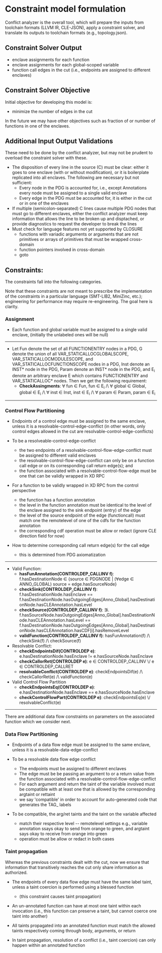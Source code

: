 # Constraint model formulation

Conflict analyzer is the overall tool, which will prepare the inputs from
toolchain formats (LLVM IR, CLE-JSON), apply a constraint solver, and translate
its outputs to toolchain formats (e.g., topology.json).

## Constraint Solver Output

* enclave assignments for each function
* enclave assignments for each global-scoped variable
* function call edges in the cut (i.e., endpoints are assigned to different enclaves)

## Constraint Solver Objective

Initial objective for developing this model is:
* minimize the number of edges in the cut

In the future we may have other objectives such as fraction of or number of functions in one of the enclaves.

## Additional Input Output Validations
These need to be done by the conflict analyzer, but may not be prudent to overload the constraint solver with these.

* The disposition of every line in the source (C) must be clear: either it goes
  to one enclave (with or without modification), or it is boilerplate
  replicated into all enclaves. The following are necessary but not sufficient:
  - Every node in the PDG is accounted for, i.e., except Annotations every node
    must be assigned to a single valid enclave
  - Every edge in the PDG must be accounted for, it is either in the cut or in
    one of the enclaves
* If multiple (semicolon-separated) C lines cause multiple PDG nodes that must
  go to different enclaves, either the conflict analyzer must keep
  information that allows the line to be broken up and disptached, or provide
  diagnostics to request the developer to break the lines
* Must check for language features not yet supported by CLOSURE
  - functions with variadic arguments or arguments that are not primitives or
    arrays of primitives that must be wrapped cross-domain
  - function pointers involved in cross-domain
  - goto 

## Constraints:

The constraints fall into the following categories. 

Note that these constraints are not meant to prescribe the implementation of the 
constraints in a particular language (SMT-LIB2, MiniZinc, etc.); engineering for 
performance may require re-engineering. The goal here is clarity.

### Assignment 

* Each function and global variable must be assigned to a single valid enclave, 
  (initially the unlabeled ones will be null)
***
* Let Fun denote the set of all FUNCTIONENTRY nodes in a PDG, G denote the union of all VAR_STATICALLOCGLOBALSCOPE, VAR_STATICALLOCMODULESCOPE, and VAR_STATICALLOCFUNCTIONSCOPE nodes in a PDG, Inst denote an INST* node in the PDG,  Param denote an INST* node in the PDG, and E<sub>i</sub> denote an arbitrary enclave E which contains FUNCTIONENTRY and VAR_STATICALLOC* nodes. Then we get the following requirement:
   * **CheckAssingments**: ∀ fun ∈ Fun, fun ∈ E<sub>i</sub> /\ ∀ global ∈ Global, global ∈ E<sub>i</sub> /\ ∀ inst ∈ Inst, inst ∈ E<sub>i</sub> /\ ∀ param ∈ Param, param ∈ E<sub>i</sub>
***

### Control Flow Partitioning

* Endpoints of a control edge must be assigned to the same enclave, unless
  it is a resolvable-control-edge-conflict (in other words, only control edges
  allowed in the cut are resolvable-control-edge-conflicts)

* To be a resolveable-control-edge-conflict
  - the two endpoints of a resolvable-control-flow-edge-conflict must be
    assigned to different valid enclaves
  - the resolvable-control-flow-edge-conflict can only be on a function call
    edge or on its corresponding call return edge(s); and
  - the function associated with a resolvable-control-flow-edge must be one
    that can be validly wrapped in XD RPC

* For a function to be validly wrapped in XD RPC from the control perspective
  - the function has a function annotation
  - the level in the function annotation must be identical to the level of the 
    enclave assigned to the sink endpoint (entry) of the edge
  - the level of the source endpoint of the edge (functioncall) must match one
    the remotelevel of one of the cdfs for the function annotation
  - the corresponding cdf operation must be allow or redact
    (ignore CLE direction field for now)

* How to determine corresponding call return edge(s) for the call edge
  * this is determined from PDG axiomatization

***
* Valid Function:
   * **hasFunAnnotation(CONTROLDEP_CALLINV f)**: f.hasDestinationNode ∈ {source ∈ PDGNODE | (∀edge ∈ ANNO_GLOBAL) source  = edge.hasSourceNode}
   * **checkSink(CONTROLDEP_CALLINV f)**: f.hasDestinationNode.hasEnclave == f.hasDestinationNode.hasOutgoingEdges[Anno_Global].hasDestinationNode.hasCLEAnnotation.hasLevel
   * **checkSource(CONTROLDEP_CALLINV f)**: ∃i. f.hasSourceNode.hasOutgoingEdges[Anno_Global].hasDestinationNode.hasCLEAnnotation.hasLevel == f.hasDestinationNode.hasOutgoingEdges[Anno_Global].hasDestinationNode.hasCLEAnnotation.hasCDF[i].hasRemoveLevel
   * **validFunction(CONTROLDEP_CALLINV f)**: hasFunAnnotation(f) /\ checkSink(f) /\ checkSource(f) 
* Resolvable Conflict:
   * **checkEndpointsDif(CONTROLDEP e)**: e.hasDestinationNode.hasEnclave != e.hasSourceNode.hasEnclave
   * **checkCallorRet(CONTROLDEP e)**: e ∈ CONTROLDEP_CALLINV \\/ e ∈ CONTROLDEP_CALLRET
   * **resolvableConflict(CONTROLDEP e)**: checkEndpointsDif(e) /\ checkCallorRet(e) /\ validFunction(e)
* Valid Control Flow Partition
   * **checkEndpointsEq(CONTROLDEP e)**: e.hasDestinationNode.hasEnclave == e.hasSourceNode.hasEnclave
   * **checkControlFlowPart(CONTROLDEP e)**: checkEndpointsEq(e) \\/ resolvableConflict(e) 
***


There are additional data flow constraints on parameters on the associated
function which we consider next.

### Data Flow Partitioning

* Endpoints of a data flow edge must be assigned to the same enclave, unless it
  is a resolvable-data-edge-conflict

* To be a resolvable data flow edge conflict
  - The endpoints must be assigned to different enclaves
  - The edge must be be passing an argument to or a return value from the
    function associated with a resolvable-control-flow-edge-conflict
  - For each argument and return the taint of the variable involved must be
    compatible with at least one that is allowed by the corresponding argtaint
    or rettaint 
  - we say 'compatible' in order to account for auto-generated code that
    generates the TAG_ labels

* To be compatible, the arg/ret taints and the taint on the variable affected
  - match their respective level -- remotelevel settings e.g., variable
    annotation ssays okay to send from orange to green, and argtaint says okay
    to receive from orange into green
  - operation must be allow or redact in both cases

### Taint propagation

Whereas the previous constraints dealt with the cut, now we ensure that
information that transitively reaches the cut only share information as
authorized.

* The endpoints of every data flow edge must have the same label taint, unless 
  a taint coercion is performed using a blessed function
  * (this constraint causes taint propagation)

* An un-annotated function can have at most one taint within each invocation
  (i.e., this function can preserve a taint, but cannot coerce one taint into
   another)
  
* All taints propagated into an annotated function must match the allowed
  taints respectively coming through body, arguments, or return

* In taint propagation, resolution of a conflict (i.e., taint coercion) can
  only happen within an annotated function


